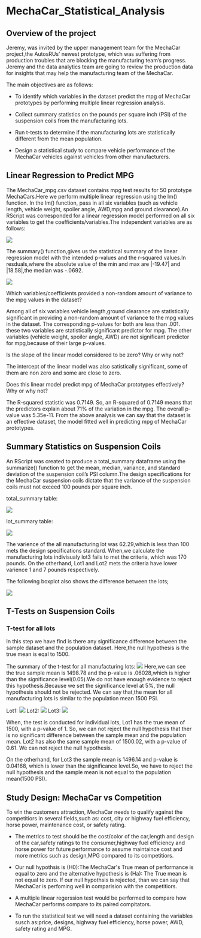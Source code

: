 # MechaCar_Statistical_Analysis

## Overview of the project

Jeremy, was invited by the upper management team for the MechaCar project,the AutosRUs’ newest prototype, which was suffering from production troubles that are blocking the manufacturing team’s progress. Jeremy and the data analytics team are going to review the production data for insights that may help the manufacturing team of the MechaCar.

The main objectives are as follows:

- To identify which variables in the dataset predict the mpg of MechaCar prototypes by performing multiple linear regression analysis.

- Collect summary statistics on the pounds per square inch (PSI) of the suspension coils from the manufacturing lots.

- Run t-tests to determine if the manufacturing lots are statistically different from the mean population.

- Design a statistical study to compare vehicle performance of the MechaCar vehicles against vehicles from other manufacturers. 

## Linear Regression to Predict MPG

The MechaCar_mpg.csv dataset contains mpg test results for 50 prototype MechaCars.Here we perform multiple linear regression using the lm() function. In the lm() function, pass in all six variables (such as vehicle length, vehicle weight, spoiler angle, AWD,mpg and ground clearance).An RScript was corresponded for a linear regression model performed on all six variables to get the coefficients/variables.The independent variables are as follows:

![](https://github.com/akthersr/MechaCar_Statistical_Analysis/blob/main/deliverable%201.1.png)

The summary() function,gives us the statistical summary of the linear regression model with the intended p-values and the r-squared values.In resduals,where the absolute value of the min and max are |-19.47| and |18.58|,the median was -.0692.

![](https://github.com/akthersr/MechaCar_Statistical_Analysis/blob/main/deliverable%201.2.png)

Which variables/coefficients provided a non-random amount of variance to the mpg values in the dataset?

Among all of six variables vehicle length,ground clearance are statistically significant in providing a non-random amount of variance to the mpg values in the dataset. The corresponding p-values for both are less than .001. these two variables are statistically significant predictor for mpg. The other variables (vehicle weight, spoiler angle, AWD) are not significant predictor for mpg,because of their large p-values.

Is the slope of the linear model considered to be zero? Why or why not?

The intercept of the linear model was also satistically significant, some of them are non zero and some are close to zero.



Does this linear model predict mpg of MechaCar prototypes effectively? Why or why not?

The R-squared statistic was 0.7149. So, an R-squared of 0.7149 means that the predictors explain about 71% of the variation in the mpg. The overall p-value was 5.35e-11. From the above analysis we can say that the dataset is an effective dataset, the model fitted well in predicting mpg of MechaCar prototypes.

## Summary Statistics on Suspension Coils

An RScript was created to produce a total_summary dataframe using the summarize() function to get the mean, median, variance, and standard deviation of the suspension coil’s PSI column.The design specifications for the MechaCar suspension coils dictate that the variance of the suspension coils must not exceed 100 pounds per square inch. 

total_summary table:

![](https://github.com/akthersr/MechaCar_Statistical_Analysis/blob/main/all%20lot.png)

lot_summary table:

![](https://github.com/akthersr/MechaCar_Statistical_Analysis/blob/main/each%20lot.png)

The varience of the all manufacturing lot was 62.29,which is less than 100 mets the design specifications standard. When,we calculate the manufacturing lots indivisualy lot3 fails to met the criteria, which was 170 pounds. On the otherhand, Lot1 and Lot2 mets the criteria have lower varience 1 and 7 pounds respectively.

The following boxplot also shows the difference between the lots;

![](https://github.com/akthersr/MechaCar_Statistical_Analysis/blob/main/box%20plot.png)

## T-Tests on Suspension Coils

### T-test for all lots

In this step we have find is there any significance difference between the sample dataset and the population dataset. Here,the null hypothesis is the true mean is eqal to 1500.

The summary of the t-test for all manufacturing lots:
![](https://github.com/akthersr/MechaCar_Statistical_Analysis/blob/main/deli%203.png)
Here,we can see the true sample mean is 1498.78 and the p-value is .06028,which is higher than the significance level(0.05).We do not have enough evidence to reject this hypothesis.Because we set the significance level at 5%, the null hypothesis should not be rejected. We can say that,the mean for all manufacturing lots is similar to the population mean 1500 PSI. 

Lot1:
![](https://github.com/akthersr/MechaCar_Statistical_Analysis/blob/main/lot1.png)
Lot2:
![](https://github.com/akthersr/MechaCar_Statistical_Analysis/blob/main/lot2.png)
Lot3:
![](https://github.com/akthersr/MechaCar_Statistical_Analysis/blob/main/lot3.png)

When, the test is conducted for individual lots, Lot1 has the true mean of 1500, with a p-value of 1. So, we can not reject the null hypothesis that ther is no significant difference between the sample mean and the population mean. Lot2 has also the same sample mean of 1500.02, with a p-value of 0.61. We can not reject the null hypothesis.

On the otherhand, for Lot3 the sample mean is 1496.14 and p-value is 0.04168, which is lower than the significance level.So, we have to reject the null hypothesis and the sample mean is not equal to the population mean(1500 PSI).

## Study Design: MechaCar vs Competition

To win the customers attraction, MechaCar needs to qualify against the competitiors in several fields,such as: cost, city or highway fuel efficiency, horse power, maintenance cost, or safety rating.

- The metrics to test should be the cost/color of the car,length and design of the car,safety ratings to the consumer,highway fuel efficiency and horse power for future performance to assume maintaince cost and more metrics such as design,MPG compared to its competitiors.

- Our null hypothsis is (H0):The MechaCar's True mean of performance is equal to zero and the alternative hypothesis is (Ha): The True mean is not equal to zero.
If our null hypothsis is rejected, than we can say that MechaCar is perfoming well in comparision with the competitiors.

- A multiple linear regerssion test would be performed to compare how MechaCar performs compare to its paired compitators.

- To run the statistical test we will need a dataset containing the variables susch as:price, designs, highway fuel efficiency, horse power, AWD, safety rating and MPG.


